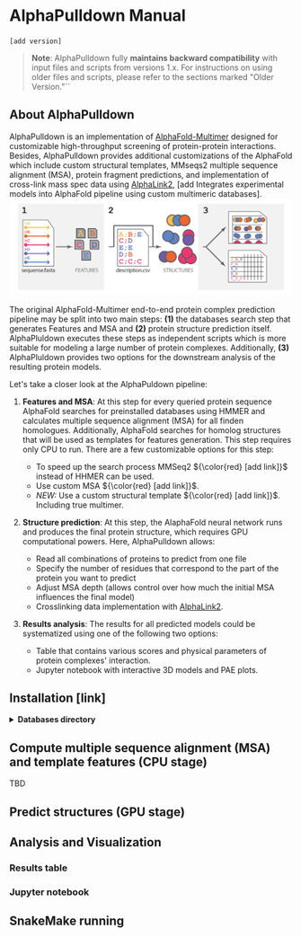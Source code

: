 # AlphaPulldown Manual

`[add version]`<br>
> __Note__: AlphaPulldown fully **maintains backward compatibility** with input files and scripts from versions 1.x. For instructions on using older files and scripts, please refer to the sections marked "Older Version."``
## About AlphaPulldown

AlphaPulldown is an implementation of [AlphaFold-Multimer](https://github.com/google-deepmind/alphafold) designed for customizable high-throughput screening of protein-protein interactions. Besides, AlphaPulldown provides additional customizations of the AlphaFold which include custom structural templates, MMseqs2 multiple sequence alignment (MSA), protein fragment predictions, and implementation of cross-link mass spec data using [AlphaLink2](https://github.com/Rappsilber-Laboratory/AlphaLink2/tree/main), [add Integrates experimental models into AlphaFold pipeline using custom multimeric databases].
![demo1](../manuals/AP_pipeline.png)
 
The original AlphaFold-Multimer end-to-end protein complex prediction pipeline may be split into two main steps: **(1)** the databases search step that generates Features and MSA and **(2)** protein structure prediction itself. AlphaPluldown executes these steps as independent scripts which is more suitable for modeling a large number of protein complexes. Additionally, **(3)** AlphaPluldown provides two options for the downstream analysis of the resulting protein models.

Let's take a closer look at the AlphaPuldown pipeline:


1) **Features and MSA**: At this step for every queried protein sequence AlphaFold searches for preinstalled databases using HMMER and calculates multiple sequence alignment (MSA) for all finden homologues. Additionally, AlphaFold searches for homolog structures that will be used as templates for features generation. This step requires only CPU to run.<be>
There are a few customizable options for this step:

   * To speed up the search process MMSeq2 ${\color{red} [add link]}$ instead of HHMER can be used.<br>
   * Use custom MSA ${\color{red} [add link]}$.
   * _NEW:_ Use a custom structural template ${\color{red} [add link]}$. Including true multimer.
  

2) **Structure prediction**: At this step, the AlaphaFold neural network runs and produces the final protein structure, which requires GPU computational powers.
   Here, AlphaPulldown allows:
   * Read all combinations of proteins to predict from one file
   * Specify the number of residues that correspond to the part of the protein you want to predict
   * Adjust MSA depth (allows control over how much the initial MSA influences the final model)
   * Crosslinking data implementation with [AlphaLink2](https://github.com/Rappsilber-Laboratory/AlphaLink2/tree/main).

3) **Results analysis**: The results for all predicted models could be systematized using one of the following two options:
   * Table that contains various scores and physical parameters of protein complexes' interaction.
   * Jupyter notebook with interactive 3D models and PAE plots.

## Installation [link]

<details>

<summary><b>
 Databases directory
</b></summary>

### You can add a header

You can add text within a collapsed section. 

You can add an image or a code block, too.

```ruby
   puts "Hello World"
```

</details>

## Compute multiple sequence alignment (MSA) and template features (CPU stage)
TBD
## Predict structures (GPU stage)

## Analysis and Visualization
### Results table
### Jupyter notebook

## SnakeMake running
